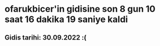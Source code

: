 # ofarukbicer'in gidisine son 8 gun 10 saat 16 dakika 19 saniye kaldi

## Gidis tarihi: 30.09.2022 :(
